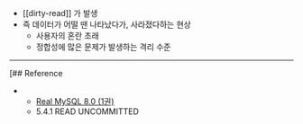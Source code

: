 - [[dirty-read]] 가 발생
- 즉 데이터가 어떨 땐 나타났다가, 사라졌다하는 현상
	- 사용자의 혼란 초래
	- 정합성에 많은 문제가 발생하는 격리 수준

---
[## Reference
 - - [Real MySQL 8.0 (1권)](https://product.kyobobook.co.kr/detail/S000001766482)
	- 5.4.1 READ UNCOMMITTED